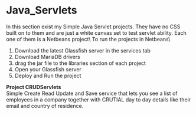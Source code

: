 # Java_Servlets

In this section exist my Simple Java Servlet projects. They have no CSS built on to them and are just a white canvas set to test servlet ability. Each one of them is a Netbeans project\ 
To run the projects in Netbeans\
1. Download the latest Glassfish server in the services tab
2. Download MariaDB drivers 
3. drag the jar file to the libraries section of each project
4. Open your Glassfish server 
5. Deploy and Run the project

**Project CRUDServlets**\
Simple Create Read Update and Save service that lets you see a list of employees in a company together with CRUTIAL day to day details like their email and country of residence. 
